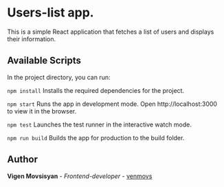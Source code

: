 # Users-list app.

This is a simple React application that fetches a
list of users and displays their information.


## Available Scripts
In the project directory, you can run:



`npm install`
Installs the required dependencies for the project.

`npm start`
Runs the app in development mode. Open http://localhost:3000 to view it in the browser.

`npm test`
Launches the test runner in the interactive watch mode.

`npm run build`
Builds the app for production to the build folder.



## Author

**Vigen Movsisyan** - *Frontend-developer* - [venmovs](https://github.com/venmovs)
